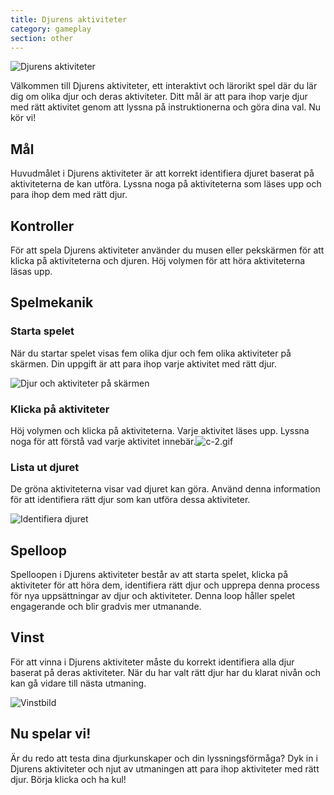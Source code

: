 ```yaml
---
title: Djurens aktiviteter
category: gameplay
section: other
---
```

![Djurens aktiviteter](https://help.studycat.com/hc/article_attachments/34882188453017)


Välkommen till Djurens aktiviteter, ett interaktivt och lärorikt spel där du lär dig om olika djur och deras aktiviteter. Ditt mål är att para ihop varje djur med rätt aktivitet genom att lyssna på instruktionerna och göra dina val. Nu kör vi!


## Mål


Huvudmålet i Djurens aktiviteter är att korrekt identifiera djuret baserat på aktiviteterna de kan utföra. Lyssna noga på aktiviteterna som läses upp och para ihop dem med rätt djur.


## Kontroller


För att spela Djurens aktiviteter använder du musen eller pekskärmen för att klicka på aktiviteterna och djuren. Höj volymen för att höra aktiviteterna läsas upp.


## Spelmekanik


### Starta spelet


När du startar spelet visas fem olika djur och fem olika aktiviteter på skärmen. Din uppgift är att para ihop varje aktivitet med rätt djur.


![Djur och aktiviteter på skärmen](https://help.studycat.com/hc/article_attachments/34882188453017)


### Klicka på aktiviteter


Höj volymen och klicka på aktiviteterna. Varje aktivitet läses upp. Lyssna noga för att förstå vad varje aktivitet innebär.![c-2.gif](https://help.studycat.com/hc/article_attachments/35127586834841)


### Lista ut djuret


De gröna aktiviteterna visar vad djuret kan göra. Använd denna information för att identifiera rätt djur som kan utföra dessa aktiviteter.


![Identifiera djuret](https://help.studycat.com/hc/article_attachments/34882188459545)


## Spelloop


Spelloopen i Djurens aktiviteter består av att starta spelet, klicka på aktiviteter för att höra dem, identifiera rätt djur och upprepa denna process för nya uppsättningar av djur och aktiviteter. Denna loop håller spelet engagerande och blir gradvis mer utmanande.


## Vinst


För att vinna i Djurens aktiviteter måste du korrekt identifiera alla djur baserat på deras aktiviteter. När du har valt rätt djur har du klarat nivån och kan gå vidare till nästa utmaning.


![Vinstbild](https://help.studycat.com/hc/article_attachments/34882155516441)


## Nu spelar vi!


Är du redo att testa dina djurkunskaper och din lyssningsförmåga? Dyk in i Djurens aktiviteter och njut av utmaningen att para ihop aktiviteter med rätt djur. Börja klicka och ha kul!